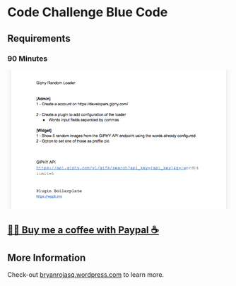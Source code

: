 # Code Challenge Blue Code

## Requirements 

### 90 Minutes

![Code Challenge Blue Code](./requirements.png)

## [👍🏻 Buy me a coffee with Paypal ☕️](https://paypal.me/bryanrojasq)

## More Information

Check-out [bryanrojasq.wordpress.com](https://bryanrojasq.wordpress.com) to learn more.
